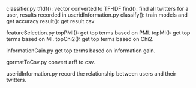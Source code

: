 classifier.py
	tfIdf(): vector converted to TF-IDF
	find(): find all twitters for a user, results recorded in useridInformation.py
	classify(): train models and get accuracy
	result(): get result.csv

featureSelection.py
	topPMI(): get top terms based on PMI.
	topMI(): get top terms based on MI.
	topChi2(): get top terms based on Chi2.

informationGain.py
	get top terms based on information gain.

gormatToCsv.py
	convert arff to csv.

useridInformation.py
	record the relationship between users and their twitters.